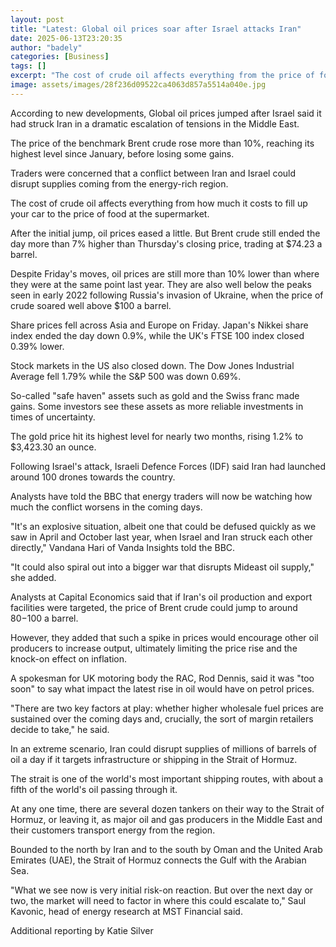 ```yaml
---
layout: post
title: "Latest: Global oil prices soar after Israel attacks Iran"
date: 2025-06-13T23:20:35
author: "badely"
categories: [Business]
tags: []
excerpt: "The cost of crude oil affects everything from the price of food at the supermarket to how much it costs to fill up your car."
image: assets/images/28f236d09522ca4063d857a5514a040e.jpg
---
```


According to new developments, Global oil prices jumped after Israel said it had struck Iran in a dramatic escalation of tensions in the Middle East.

The price of the benchmark Brent crude rose more than 10%, reaching its highest level since January, before losing some gains. 

Traders were concerned that a conflict between Iran and Israel could disrupt supplies coming from the energy-rich region.

The cost of crude oil affects everything from how much it costs to fill up your car to the price of food at the supermarket.

After the initial jump, oil prices eased a little. But Brent crude still ended the day more than 7% higher than Thursday's closing price, trading at $74.23 a barrel.

Despite Friday's moves, oil prices are still more than 10% lower than where they were at the same point last year. They are also well below the peaks seen in early 2022 following Russia's invasion of Ukraine, when the price of crude soared well above $100 a barrel.

Share prices fell across Asia and Europe on Friday. Japan's Nikkei share index ended the day down 0.9%, while the UK's FTSE 100 index closed 0.39% lower.

Stock markets in the US also closed down. The Dow Jones Industrial Average fell 1.79% while the S&P 500 was down 0.69%.

So-called "safe haven" assets such as gold and the Swiss franc made gains. Some investors see these assets as more reliable investments in times of uncertainty.

The gold price hit its highest level for nearly two months, rising 1.2% to $3,423.30 an ounce.

Following Israel's attack, Israeli Defence Forces (IDF) said Iran had launched around 100 drones towards the country.

Analysts have told the BBC that energy traders will now be watching how much the conflict worsens in the coming days.

"It's an explosive situation, albeit one that could be defused quickly as we saw in April and October last year, when Israel and Iran struck each other directly," Vandana Hari of Vanda Insights told the BBC.

"It could also spiral out into a bigger war that disrupts Mideast oil supply," she added.

Analysts at Capital Economics said that if Iran's oil production and export facilities were targeted, the price of Brent crude could jump to around $80-$100 a barrel.

However, they added that such a spike in prices would encourage other oil producers to increase output, ultimately limiting the price rise and the knock-on effect on inflation.

A spokesman for UK motoring body the RAC, Rod Dennis, said it was "too soon" to say what impact the latest rise in oil would have on petrol prices.

"There are two key factors at play: whether higher wholesale fuel prices are sustained over the coming days and, crucially, the sort of margin retailers decide to take," he said.

In an extreme scenario, Iran could disrupt supplies of millions of barrels of oil a day if it targets infrastructure or shipping in the Strait of Hormuz.

The strait is one of the world's most important shipping routes, with about a fifth of the world's oil passing through it.

At any one time, there are several dozen tankers on their way to the Strait of Hormuz, or leaving it, as major oil and gas producers in the Middle East and their customers transport energy from the region.

Bounded to the north by Iran and to the south by Oman and the United Arab Emirates (UAE), the Strait of Hormuz connects the Gulf with the Arabian Sea.

"What we see now is very initial risk-on reaction. But over the next day or two, the market will need to factor in where this could escalate to," Saul Kavonic, head of energy research at MST Financial said.

Additional reporting by Katie Silver

